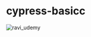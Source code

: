 # cypress-basicc
![ravi_udemy](https://github.com/raviansyahyp/cypress-basiccs/assets/70902012/edd52a3d-70e1-4578-afc8-918bfde64974)
